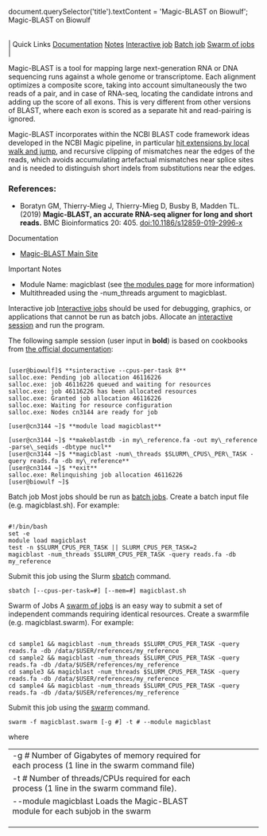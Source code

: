 

document.querySelector('title').textContent = 'Magic-BLAST on Biowulf';
Magic-BLAST on Biowulf


|  |
| --- |
| 
Quick Links
[Documentation](#doc)
[Notes](#notes)
[Interactive job](#int) 
[Batch job](#sbatch) 
[Swarm of jobs](#swarm) 
 |



Magic-BLAST is a tool for mapping large next-generation RNA or DNA sequencing runs against a whole genome or transcriptome. Each alignment optimizes a composite score, taking into account simultaneously the two reads of a pair, and in case of RNA-seq, locating the candidate introns and adding up the score of all exons. This is very different from other versions of BLAST, where each exon is scored as a separate hit and read-pairing is ignored.




Magic-BLAST incorporates within the NCBI BLAST code framework ideas developed in the NCBI Magic pipeline, in particular [hit extensions by local walk and jump](http://www.ncbi.nlm.nih.gov/pubmed/26109056), and recursive clipping of mismatches near the edges of the reads, which avoids accumulating artefactual mismatches near splice sites and is needed to distinguish short indels from substitutions near the edges.



### References:


* Boratyn GM, Thierry-Mieg J, Thierry-Mieg D, Busby B, Madden TL. (2019) **Magic-BLAST, an accurate RNA-seq aligner for long and short reads.** BMC Bioinformatics 20: 405. [doi:10.1186/s12859-019-2996-x](https://doi.org/10.1186/s12859-019-2996-x)


Documentation
* [Magic-BLAST Main Site](https://ncbi.github.io/magicblast)


Important Notes
* Module Name: magicblast (see [the modules page](/apps/modules.html) for more information)
 * Multithreaded using the -num\_threads argument to magicblast.



Interactive job
[Interactive jobs](/docs/userguide.html#int) should be used for debugging, graphics, or applications that cannot be run as batch jobs.
Allocate an [interactive session](/docs/userguide.html#int) and run the program.
  
The following sample session (user input in **bold**) is based on cookbooks from [the official documentation](https://ncbi.github.io/magicblast/):



```

[user@biowulf]$ **sinteractive --cpus-per-task 8**
salloc.exe: Pending job allocation 46116226
salloc.exe: job 46116226 queued and waiting for resources
salloc.exe: job 46116226 has been allocated resources
salloc.exe: Granted job allocation 46116226
salloc.exe: Waiting for resource configuration
salloc.exe: Nodes cn3144 are ready for job

[user@cn3144 ~]$ **module load magicblast**

[user@cn3144 ~]$ **makeblastdb -in my\_reference.fa -out my\_reference -parse\_seqids -dbtype nucl** 
[user@cn3144 ~]$ **magicblast -num\_threads $SLURM\_CPUS\_PER\_TASK -query reads.fa -db my\_reference**
[user@cn3144 ~]$ **exit**
salloc.exe: Relinquishing job allocation 46116226
[user@biowulf ~]$

```


Batch job
Most jobs should be run as [batch jobs](/docs/userguide.html#submit).
Create a batch input file (e.g. magicblast.sh). For example:



```

#!/bin/bash
set -e
module load magicblast
test -n $SLURM_CPUS_PER_TASK || SLURM_CPUS_PER_TASK=2
magicblast -num_threads $SLURM_CPUS_PER_TASK -query reads.fa -db my_reference

```

Submit this job using the Slurm [sbatch](/docs/userguide.html) command.



```
sbatch [--cpus-per-task=#] [--mem=#] magicblast.sh
```

Swarm of Jobs 
A [swarm of jobs](/apps/swarm.html) is an easy way to submit a set of independent commands requiring identical resources.
Create a swarmfile (e.g. magicblast.swarm). For example:



```

cd sample1 && magicblast -num_threads $SLURM_CPUS_PER_TASK -query reads.fa -db /data/$USER/references/my_reference
cd sample2 && magicblast -num_threads $SLURM_CPUS_PER_TASK -query reads.fa -db /data/$USER/references/my_reference
cd sample3 && magicblast -num_threads $SLURM_CPUS_PER_TASK -query reads.fa -db /data/$USER/references/my_reference
cd sample4 && magicblast -num_threads $SLURM_CPUS_PER_TASK -query reads.fa -db /data/$USER/references/my_reference

```

Submit this job using the [swarm](/apps/swarm.html) command.



```
swarm -f magicblast.swarm [-g #] -t # --module magicblast
```

where


|  |  |  |  |  |  |
| --- | --- | --- | --- | --- | --- |
| -g *#*  Number of Gigabytes of memory required for each process (1 line in the swarm command file)
 | -t *#* Number of threads/CPUs required for each process (1 line in the swarm command file).
 | --module magicblast Loads the Magic-BLAST module for each subjob in the swarm 
 | |
 | |
 | |









